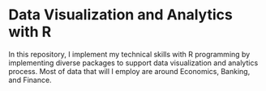 # Data Visualization and Analytics with R
In this repository, I implement my technical skills with R programming by implementing diverse packages to support data visualization and analytics process. Most of data that will I employ are around Economics, Banking, and Finance.
